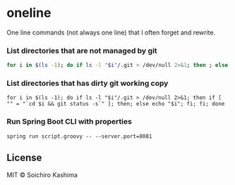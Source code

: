 # oneline

One line commands (not always one line) that I often forget and rewrite.

### List directories that are not managed by git

```sh
for i in $(ls -1); do if ls -l "$i"/.git > /dev/null 2>&1; then ; else echo "$i"; fi; done
```

### List directories that has dirty git working copy

```
for i in $(ls -1); do if ls -l "$i"/.git > /dev/null 2>&1; then if [ "" = "`cd $i && git status -s`" ]; then; else echo "$i"; fi; fi; done
```

### Run Spring Boot CLI with properties

```
spring run script.groovy -- --server.port=8081
```

## License

MIT &copy; Soichiro Kashima
